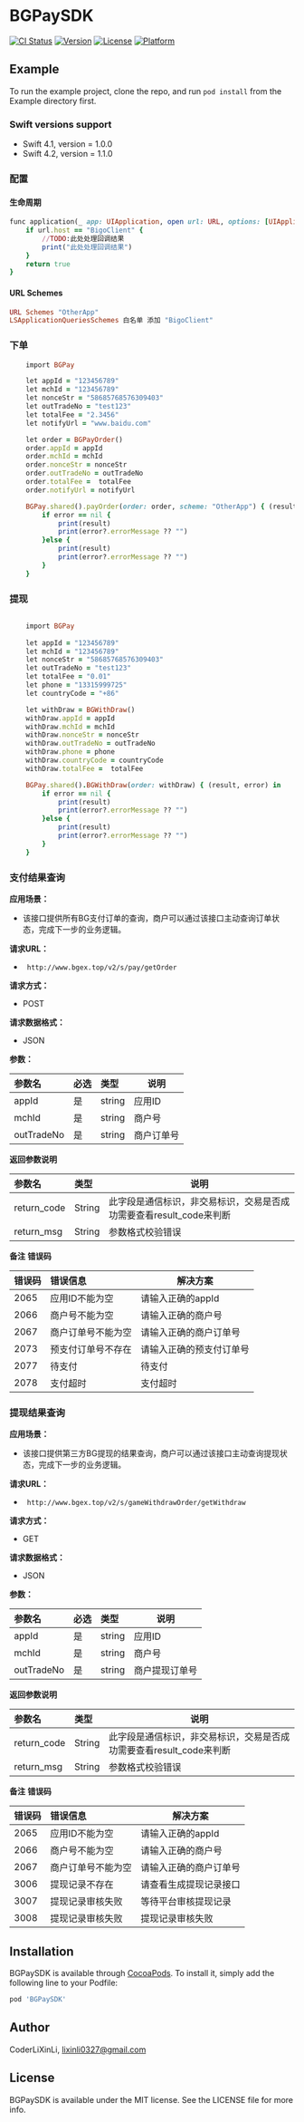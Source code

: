 # BGPaySDK

[![CI Status](https://img.shields.io/travis/CoderLiXinLi/BGPaySDK.svg?style=flat)](https://travis-ci.org/CoderLiXinLi/BGPaySDK)
[![Version](https://img.shields.io/cocoapods/v/BGPaySDK.svg?style=flat)](https://cocoapods.org/pods/BGPaySDK)
[![License](https://img.shields.io/cocoapods/l/BGPaySDK.svg?style=flat)](https://cocoapods.org/pods/BGPaySDK)
[![Platform](https://img.shields.io/cocoapods/p/BGPaySDK.svg?style=flat)](https://cocoapods.org/pods/BGPaySDK)

## Example

To run the example project, clone the repo, and run `pod install` from the Example directory first.

### Swift versions support
- Swift 4.1, version = 1.0.0 
- Swift 4.2, version = 1.1.0

### 配置
#### 生命周期
```ruby
func application(_ app: UIApplication, open url: URL, options: [UIApplicationOpenURLOptionsKey : Any] = [:]) -> Bool {
    if url.host == "BigoClient" {
        //TODO:此处处理回调结果
        print("此处处理回调结果")
    }
    return true
}
```
#### URL Schemes
```ruby
URL Schemes "OtherApp"
LSApplicationQueriesSchemes 白名单 添加 "BigoClient"
```

### 下单
```ruby
    import BGPay

    let appId = "123456789"
    let mchId = "123456789"
    let nonceStr = "58685768576309403"
    let outTradeNo = "test123"
    let totalFee = "2.3456"
    let notifyUrl = "www.baidu.com"

    let order = BGPayOrder()
    order.appId = appId
    order.mchId = mchId
    order.nonceStr = nonceStr
    order.outTradeNo = outTradeNo
    order.totalFee =  totalFee
    order.notifyUrl = notifyUrl

    BGPay.shared().payOrder(order: order, scheme: "OtherApp") { (result, error) in
        if error == nil {
            print(result)
            print(error?.errorMessage ?? "")
        }else {
            print(result)
            print(error?.errorMessage ?? "")
        }
    }
```
### 提现
```ruby

    import BGPay
    
    let appId = "123456789"
    let mchId = "123456789"
    let nonceStr = "58685768576309403"
    let outTradeNo = "test123"
    let totalFee = "0.01"
    let phone = "13315999725"
    let countryCode = "+86"

    let withDraw = BGWithDraw()
    withDraw.appId = appId
    withDraw.mchId = mchId
    withDraw.nonceStr = nonceStr
    withDraw.outTradeNo = outTradeNo
    withDraw.phone = phone
    withDraw.countryCode = countryCode
    withDraw.totalFee =  totalFee

    BGPay.shared().BGWithDraw(order: withDraw) { (result, error) in
        if error == nil {
            print(result)
            print(error?.errorMessage ?? "")
        }else {
            print(result)
            print(error?.errorMessage ?? "")
        }
    }
```
### 支付结果查询

**应用场景：** 

- 该接口提供所有BG支付订单的查询，商户可以通过该接口主动查询订单状态，完成下一步的业务逻辑。

**请求URL：** 
- ` http://www.bgex.top/v2/s/pay/getOrder`

**请求方式：**
- POST 

**请求数据格式：**
- JSON 



**参数：** 

|参数名|必选|类型|说明|
|:----    |:---|:----- |-----   |
|appId |是  |string |应用ID   |
|mchId |是  |string | 商户号    |
|outTradeNo       |是  |string | 商户订单号    |






**返回参数说明** 

|参数名|类型|说明|
|:-----  |:-----|-----                           |
|return_code  |String    |此字段是通信标识，非交易标识，交易是否成功需要查看result_code来判断  |
|return_msg  |String    |参数格式校验错误  |
**备注**
**错误码** 


|错误码|错误信息|解决方案|
|:-----  |:-----|-----                           |
|2065  |应用ID不能为空    |请输入正确的appId |
|2066  |商户号不能为空    |请输入正确的商户号 |
|2067  |商户订单号不能为空    |请输入正确的商户订单号  |
|2073  |预支付订单号不存在    |请输入正确的预支付订单号  |
|2077  |待支付    |待支付  |
|2078  |支付超时    |支付超时  |



### 提现结果查询

**应用场景：** 

- 该接口提供第三方BG提现的结果查询，商户可以通过该接口主动查询提现状态，完成下一步的业务逻辑。

**请求URL：** 
- ` http://www.bgex.top/v2/s/gameWithdrawOrder/getWithdraw`

**请求方式：**
- GET 

**请求数据格式：**
- JSON 



**参数：** 

|参数名|必选|类型|说明|
|:----    |:---|:----- |-----   |
|appId |是  |string |应用ID   |
|mchId |是  |string | 商户号    |
|outTradeNo       |是  |string | 商户提现订单号    |






**返回参数说明** 

|参数名|类型|说明|
|:-----  |:-----|-----                           |
|return_code  |String    |此字段是通信标识，非交易标识，交易是否成功需要查看result_code来判断  |
|return_msg  |String    |参数格式校验错误  |
**备注**
**错误码** 


|错误码|错误信息|解决方案|
|:-----  |:-----|-----                           |
|2065  |应用ID不能为空    |请输入正确的appId |
|2066  |商户号不能为空    |请输入正确的商户号 |
|2067  |商户订单号不能为空    |请输入正确的商户订单号  |
|3006  |提现记录不存在    |请查看生成提现记录接口  |
|3007  |提现记录审核失败    |等待平台审核提现记录  |
|3008  |提现记录审核失败    |提现记录审核失败  |




## Installation

BGPaySDK is available through [CocoaPods](https://cocoapods.org). To install
it, simply add the following line to your Podfile:

```ruby
pod 'BGPaySDK'
```

## Author

CoderLiXinLi, lixinli0327@gmail.com

## License

BGPaySDK is available under the MIT license. See the LICENSE file for more info.
